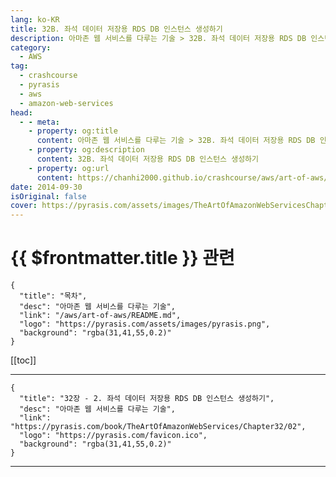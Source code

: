 ```yaml
---
lang: ko-KR
title: 32B. 좌석 데이터 저장용 RDS DB 인스턴스 생성하기
description: 아마존 웹 서비스를 다루는 기술 > 32B. 좌석 데이터 저장용 RDS DB 인스턴스 생성하기
category:
  - AWS
tag: 
  - crashcourse
  - pyrasis
  - aws 
  - amazon-web-services
head:
  - - meta:
    - property: og:title
      content: 아마존 웹 서비스를 다루는 기술 > 32B. 좌석 데이터 저장용 RDS DB 인스턴스 생성하기
    - property: og:description
      content: 32B. 좌석 데이터 저장용 RDS DB 인스턴스 생성하기
    - property: og:url
      content: https://chanhi2000.github.io/crashcourse/aws/art-of-aws/32B.html
date: 2014-09-30
isOriginal: false
cover: https://pyrasis.com/assets/images/TheArtOfAmazonWebServicesChapter32/4_.png
---
```


# {{ $frontmatter.title }} 관련

```component VPCard
{
  "title": "목차",
  "desc": "아마존 웹 서비스를 다루는 기술",
  "link": "/aws/art-of-aws/README.md",
  "logo": "https://pyrasis.com/assets/images/pyrasis.png",
  "background": "rgba(31,41,55,0.2)"
}
```

[[toc]]

---

```component VPCard
{
  "title": "32장 - 2. 좌석 데이터 저장용 RDS DB 인스턴스 생성하기",
  "desc": "아마존 웹 서비스를 다루는 기술",
  "link": "https://pyrasis.com/book/TheArtOfAmazonWebServices/Chapter32/02",
  "logo": "https://pyrasis.com/favicon.ico",
  "background": "rgba(31,41,55,0.2)"
}
```

<!-- TODO: 작성 -->

---

<TagLinks />
